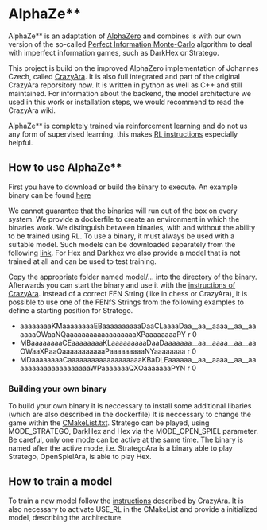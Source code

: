 # AlphaZe**

AlphaZe** is an adaptation of [AlphaZero](https://arxiv.org/abs/1712.01815) and combines is with our own version of the so-called [Perfect Information Monte-Carlo](https://arxiv.org/abs/1106.0669) algorithm to deal with imperfect information games, such as DarkHex or Stratego. 

This project is build on the improved AlphaZero implementation of Johannes Czech, called [CrazyAra](https://github.com/QueensGambit/CrazyAra). It is also full integrated and part of the original CrazyAra reporsitory now. It is written in python as well as C++ and still maintained. For information about the backend, the model architecture we used in this work or installation steps, we would recommend to read the CrazyAra wiki. 

AlphaZe** is completely trained via reinforcement learning and do not us any form of supervised learning, this makes [RL instructions](https://github.com/BluemlJ/AlphaZe/blob/master/engine/src/rl/README.md) especially helpful.

## How to use AlphaZe**

First you have to download or build the binary to execute. An example binary can be found [here](https://drive.google.com/file/d/1rwoEFuBhXKdJXmp7M2NgnnzoCV_qgODD/view?usp=sharing)

We cannot guarantee that the binaries will run out of the box on every system. We provide a dockerfile to create an environment in which the binaries work.
We distinguish between binaries, with and without the ability to be trained using RL. To use a binary, it must always be used with a suitable model. Such models can be downloaded separately from the following [link](https://drive.google.com/file/d/1rwoEFuBhXKdJXmp7M2NgnnzoCV_qgODD/view?usp=sharing). For Hex and Darkhex we also provide a model that is not trained at all and can be used to test training. 

Copy the appropriate folder named model/... into the directory of the binary. Afterwards you can start the binary and use it with the [instructions of CrazyAra](https://github.com/QueensGambit/CrazyAra/wiki/Command-Line-Usage).
Instead of a correct FEN String (like in chess or CrazyAra), it is possible to use one of the FENfS Strings from the following examples to define a starting position for Stratego.

* aaaaaaaaKMaaaaaaaaEBaaaaaaaaaaDaaCLaaaaDaa__aa__aaaa__aa__aaaaaaOWaaNQaaaaaaaaaaaaaaaaaaXPaaaaaaaaPY r 0 
* MBaaaaaaaaCEaaaaaaaaKLaaaaaaaaaDaaDaaaaaaa__aa__aaaa__aa__aaOWaaXPaaQaaaaaaaaaaaPaaaaaaaaaNYaaaaaaaa r 0 
* MDaaaaaaaaCaaaaaaaaaaaaaaaaaaaKBaDLEaaaaaa__aa__aaaa__aa__aaaaaaaaaaaaaaaaaaaaWPaaaaaaaQXOaaaaaaaPYN r 0 

### Building your own binary

To build your own binary it is neccessary to install some additional libaries (which are also described in the dockerfile)
It is neccessary to change the game within the [CMakeList.txt](https://github.com/BluemlJ/AlphaZe/blob/master/engine/CMakeLists.txt). Stratego can be played, using MODE_STRATEGO, DarkHex and Hex via the MODE_OPEN_SPIEL parameter. Be careful, only one mode can be active at the same time. The binary is named after the active mode, i.e. StrategoAra is a binary able to play Stratego, OpenSpielAra, is able to play Hex. 

## How to train a model

To train a new model follow the [instructions](https://github.com/BluemlJ/AlphaZe/blob/master/engine/src/rl/README.md) described by CrazyAra. It is also necessary to activate USE_RL in the CMakeList and provide a initialized model, describing the architecture. 
